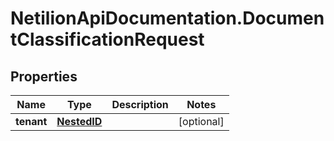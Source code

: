 # NetilionApiDocumentation.DocumentClassificationRequest

## Properties
Name | Type | Description | Notes
------------ | ------------- | ------------- | -------------
**tenant** | [**NestedID**](NestedID.md) |  | [optional] 
